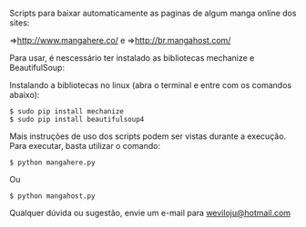 Scripts para baixar automaticamente as paginas de algum manga online dos sites:

=>http://www.mangahere.co/
e
=>http://br.mangahost.com/

Para usar, é nescessário ter instalado as bibliotecas mechanize e BeautifulSoup:

Instalando a bibliotecas no linux (abra o terminal e entre com os comandos abaixo):
```
$ sudo pip install mechanize
$ sudo pip install beautifulsoup4
```
Mais instruções de uso dos scripts podem ser vistas durante a execução.
Para executar, basta utilizar o comando:
```
$ python mangahere.py 
```
Ou
```
$ python mangahost.py
```
Qualquer dúvida ou sugestão, 
envie um e-mail para weviloju@hotmail.com
